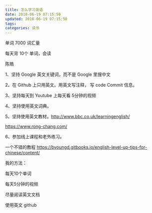 ```yaml
---
title: 怎么学习英语
date: 2018-06-19 07:15:50
updated: 2018-06-19 07:15:50
tags:
categories: 读书
---
```




单词 7000 词汇量

每天背 10个 单词，会读


陈皓

1、坚持 Google 英文关键词，而不是 Google 里搜中文

2、在 Github 上只用英文。用英文写注释， 写 code Commit 信息。

3、坚持每天到 Youtube 上每天看 5分钟的视频

4、坚持使用英文词典。

5、坚持使用英文教材。http://www.bbc.co.uk/learningenglish/

https://www.rong-chang.com/

6、参加线上课程和老外练习。

一个不错的教程 https://byoungd.gitbooks.io/english-level-up-tips-for-chinese/content/



我的方法：

每天10个单词

每天5分钟的视频

尽量阅读英文文档

使用英文 github





